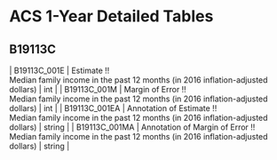 # ACS 1-Year Detailed Tables

## B19113C

| B19113C_001E | Estimate !!<br>Median family income in the past 12 months (in 2016 inflation-adjusted dollars) | int |
| B19113C_001M | Margin of Error !!<br>Median family income in the past 12 months (in 2016 inflation-adjusted dollars) | int |
| B19113C_001EA | Annotation of Estimate !!<br>Median family income in the past 12 months (in 2016 inflation-adjusted dollars) | string |
| B19113C_001MA | Annotation of Margin of Error !!<br>Median family income in the past 12 months (in 2016 inflation-adjusted dollars) | string |

